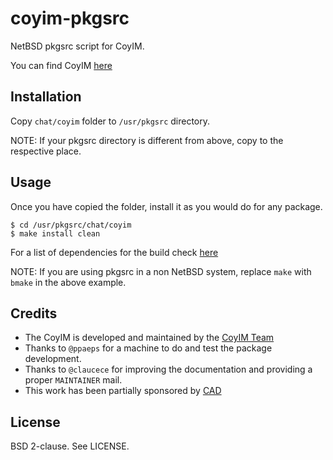 coyim-pkgsrc
============

NetBSD pkgsrc script for CoyIM.

You can find CoyIM [here][1]

Installation
------------

Copy `chat/coyim` folder to `/usr/pkgsrc` directory.

NOTE: If your pkgsrc directory is different from above, copy to the respective
place.

Usage
-----

Once you have copied the folder, install it as you would do for any package.

`$ cd /usr/pkgsrc/chat/coyim`<br>
`$ make install clean`

For a list of dependencies for the build check [here][2]

NOTE: If you are using pkgsrc in a non NetBSD system, replace `make` with
`bmake` in the above example.

Credits
-------

* The CoyIM is developed and maintained by the [CoyIM Team][3]
* Thanks to `@ppaeps` for a machine to do and test the package development.
* Thanks to `@claucece` for improving the documentation and providing a proper
  `MAINTAINER` mail.
* This work has been partially sponsored by [CAD][4]

License
-------

BSD 2-clause. See LICENSE.

[1]: https://coy.im/
[2]: https://github.com/coyim/coyim
[3]: https://github.com/orgs/coyim/people
[4]: https://autonomia.digital/
